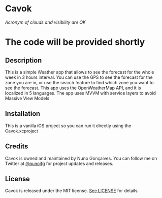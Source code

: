 # Cavok

*Acronym of clouds and visibility are OK*

# The code will be provided shortly

## Description

This is a simple Weather app that allows to see the forecast for the whole week in 3 hours interval.
You can use the GPS to see the forecast for the zone you are in, or use the search feature to find which zone you want to see the forecast.
This app uses the OpenWeatherMap API, and it is localized in 5 languages.
The app uses MVVM with service layers to avoid Massive View Models

## Installation

This is a vanilla iOS project so you can run it directly using the Cavok.xcproject

## Credits

Cavok is owned and maintained by Nuno Gonçalves. You can follow me on Twitter at [@nunojfg](https://twitter.com/nunojfg) for project updates and releases.

## License
Cavok is released under the MIT license. [See LICENSE](https://github.com/nunojfg/Cavok/blob/master/LICENSE) for details.
